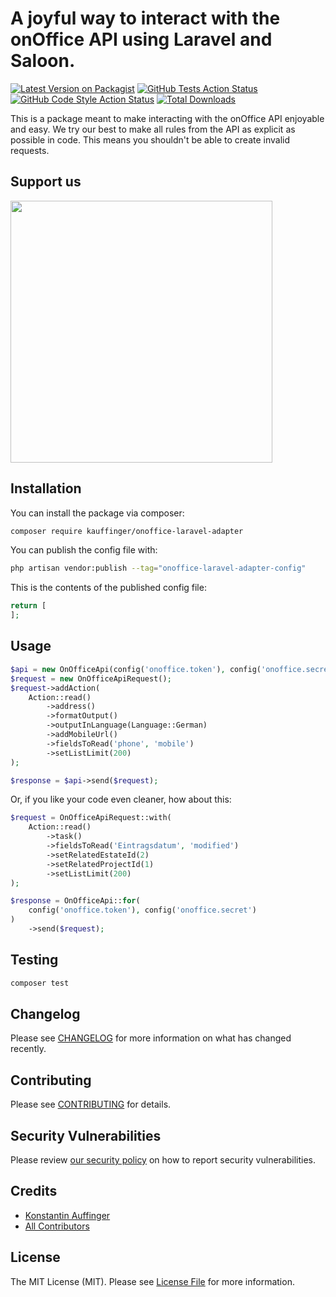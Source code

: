 # A joyful way to interact with the onOffice API using Laravel and Saloon.

[![Latest Version on Packagist](https://img.shields.io/packagist/v/kauffinger/onoffice-laravel-adapter.svg?style=flat-square)](https://packagist.org/packages/kauffinger/onoffice-laravel-adapter)
[![GitHub Tests Action Status](https://img.shields.io/github/actions/workflow/status/kauffinger/onoffice-laravel-adapter/run-tests.yml?branch=main&label=tests&style=flat-square)](https://github.com/kauffinger/onoffice-laravel-adapter/actions?query=workflow%3Arun-tests+branch%3Amain)
[![GitHub Code Style Action Status](https://img.shields.io/github/actions/workflow/status/kauffinger/onoffice-laravel-adapter/fix-php-code-style-issues.yml?branch=main&label=code%20style&style=flat-square)](https://github.com/kauffinger/onoffice-laravel-adapter/actions?query=workflow%3A"Fix+PHP+code+style+issues"+branch%3Amain)
[![Total Downloads](https://img.shields.io/packagist/dt/kauffinger/onoffice-laravel-adapter.svg?style=flat-square)](https://packagist.org/packages/kauffinger/onoffice-laravel-adapter)

This is a package meant to make interacting with the onOffice API enjoyable and easy. We try our best to make all rules from the API as explicit as possible in code. This means you shouldn't be able to create invalid requests.

## Support us

[<img src="https://github-ads.s3.eu-central-1.amazonaws.com/onoffice-laravel-adapter.jpg?t=1" width="419px" />](https://spatie.be/github-ad-click/onoffice-laravel-adapter)

## Installation

You can install the package via composer:

```bash
composer require kauffinger/onoffice-laravel-adapter
```

You can publish the config file with:

```bash
php artisan vendor:publish --tag="onoffice-laravel-adapter-config"
```

This is the contents of the published config file:

```php
return [
];
```

## Usage

```php
$api = new OnOfficeApi(config('onoffice.token'), config('onoffice.secret'));
$request = new OnOfficeApiRequest();
$request->addAction(
    Action::read()
        ->address()
        ->formatOutput()
        ->outputInLanguage(Language::German)
        ->addMobileUrl()
        ->fieldsToRead('phone', 'mobile')
        ->setListLimit(200)
);

$response = $api->send($request);
```

Or, if you like your code even cleaner, how about this:

```php
$request = OnOfficeApiRequest::with(
    Action::read()
        ->task()
        ->fieldsToRead('Eintragsdatum', 'modified')
        ->setRelatedEstateId(2)
        ->setRelatedProjectId(1)
        ->setListLimit(200)
);

$response = OnOfficeApi::for(
    config('onoffice.token'), config('onoffice.secret')
)
    ->send($request);
```

## Testing

```bash
composer test
```

## Changelog

Please see [CHANGELOG](CHANGELOG.md) for more information on what has changed recently.

## Contributing

Please see [CONTRIBUTING](CONTRIBUTING.md) for details.

## Security Vulnerabilities

Please review [our security policy](../../security/policy) on how to report security vulnerabilities.

## Credits

-   [Konstantin Auffinger](https://github.com/kauffinger)
-   [All Contributors](../../contributors)

## License

The MIT License (MIT). Please see [License File](LICENSE.md) for more information.
